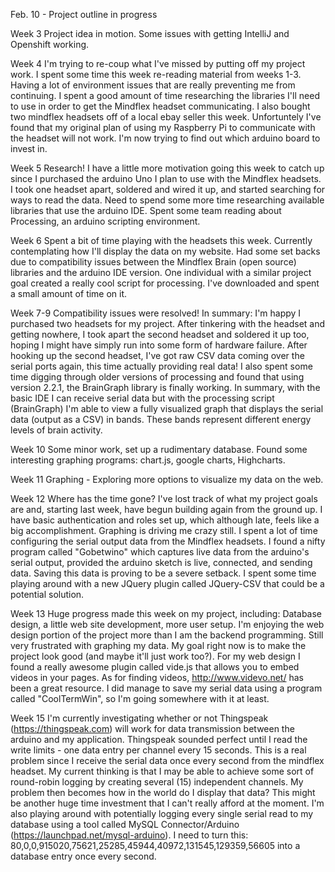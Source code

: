 Feb. 10 - Project outline in progress


Week 3
Project idea in motion. Some issues with getting IntelliJ and Openshift working.

Week 4
I'm trying to re-coup what I've missed by putting off my project work. I spent some time this week
re-reading material from weeks 1-3. Having a lot of environment issues that are really preventing me from
continuing. I spent a good amount of time researching the libraries I'll need to use in order to get the
Mindflex headset communicating. I also bought two mindflex headsets off of a local ebay seller this week.
Unfortuntely I've found that my original plan of using my Raspberry Pi to communicate with the headset
will not work. I'm now trying to find out which arduino board to invest in.

Week 5
Research! I have a little more motivation going this week to catch up since I purchased the arduino Uno I plan
to use with the Mindflex headsets. I took one headset apart, soldered and wired it up, and started searching for
ways to read the data. Need to spend some more time researching available libraries that use the arduino IDE.
Spent some team reading about Processing, an arduino scripting environment.


Week 6
Spent a bit of time playing with the headsets this week. Currently contemplating how I'll display the data
on my website. Had some set backs due to compatibility issues between the Mindflex Brain (open source) libraries and
the arduino IDE version. One individual with a similar project goal created a really cool script for processing.
I've downloaded and spent a small amount of time on it.


Week 7-9
Compatibility issues were resolved! In summary: I'm happy I purchased two headsets for my project. After tinkering
with the headset and getting nowhere, I took apart the second headset and soldered it up too, hoping I might have
simply run into some form of hardware failure. After hooking up the second headset, I've got raw CSV data coming
over the serial ports again, this time actually providing real data! I also spent some time digging through older
versions of processing and found that using version 2.2.1, the BrainGraph library is finally working. In summary,
with the basic IDE I can receive serial data but with the processing script (BrainGraph) I'm able to view a fully visualized graph
that displays the serial data (output as a CSV) in bands. These bands represent different energy levels of brain
activity.


Week 10
Some minor work, set up a rudimentary database. Found some interesting graphing programs:
chart.js, google charts, Highcharts.


Week 11
Graphing - Exploring more options to visualize my data on the web.



Week 12
Where has the time gone? I've lost track of what my project goals are and, starting last week, have begun building again
from the ground up. I have basic authentication and roles set up, which although late, feels like a big accomplishment.
Graphing is driving me crazy still. I spent a lot of time configuring the serial output data from the Mindflex headsets.
I found a nifty program called "Gobetwino" which captures live data from the arduino's serial output, provided
the arduino sketch is live, connected, and sending data. Saving this data is proving to be a severe setback.
I spent some time playing around with a new JQuery plugin called JQuery-CSV that could be a potential solution.


Week 13
Huge progress made this week on my project, including:
Database design, a little web site development, more user setup. I'm enjoying the web design portion of the project
more than I am the backend programming. Still very frustrated with graphing my data. My goal right now is to make
the project look good (and maybe it'll just work too?). For my web design I found a really awesome plugin called
vide.js that allows you to embed videos in your pages. As for finding videos,
http://www.videvo.net/ has been a great resource. I did manage to save my serial data using a program called
"CoolTermWin", so I'm going somewhere with it at least.



Week 15
I'm currently investigating whether or not Thingspeak (https://thingspeak.com) will work for data transmission
between the arduino and my application. Thingspeak sounded perfect until I read the write limits -
one data entry per channel every 15 seconds. This is a real problem since I receive the serial data once every second from
the mindflex headset. My current thinking is that I may be able to achieve some sort of round-robin logging
by creating several (15) independent channels. My problem then becomes how in the world do I display
that data? This might be another huge time investment that I can't really afford at the moment. I'm also playing around
with potentially logging every single serial read to my database using a tool called MySQL Connector/Arduino
(https://launchpad.net/mysql-arduino). I need to turn this:
80,0,0,915020,75621,25285,45944,40972,131545,129359,56605
into a database entry once every second.